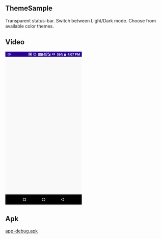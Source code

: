 ## **ThemeSample**
Transparent status-bar.
Switch between Light/Dark mode.
Choose from available color themes.

## **Video**
![](src/video.gif)

## **Apk**
[app-debug.apk](src/app-debug.apk?raw=true)
